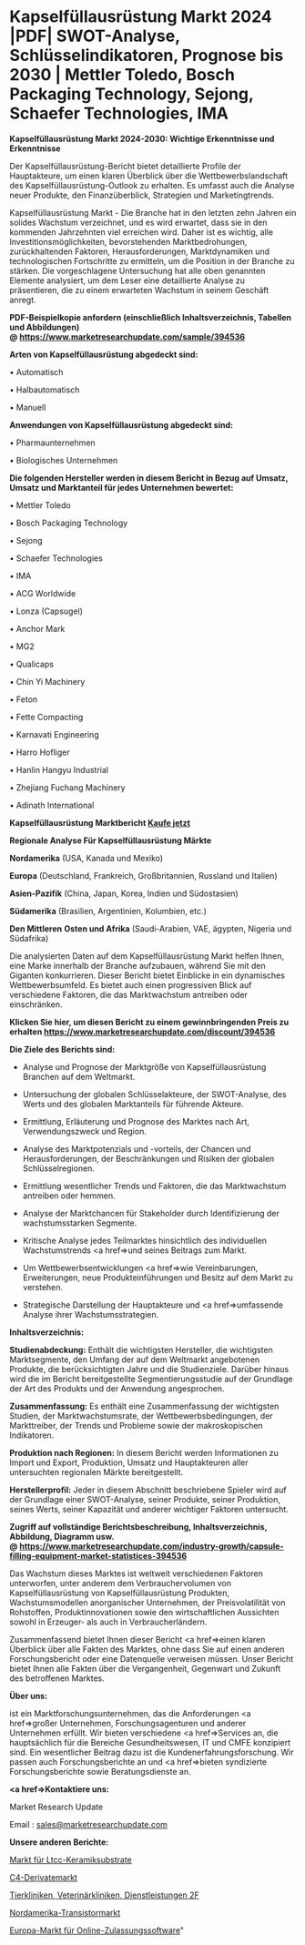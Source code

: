 # Kapselfüllausrüstung Markt 2024 |PDF| SWOT-Analyse, Schlüsselindikatoren, Prognose bis 2030 | Mettler Toledo, Bosch Packaging Technology, Sejong, Schaefer Technologies, IMA

<strong>Kapselfüllausrüstung Markt 2024-2030: Wichtige Erkenntnisse und Erkenntnisse</strong>

Der Kapselfüllausrüstung-Bericht bietet detaillierte Profile der Hauptakteure, um einen klaren Überblick über die Wettbewerbslandschaft des Kapselfüllausrüstung-Outlook zu erhalten. Es umfasst auch die Analyse neuer Produkte, den Finanzüberblick, Strategien und Marketingtrends.

Kapselfüllausrüstung Markt - Die Branche hat in den letzten zehn Jahren ein solides Wachstum verzeichnet, und es wird erwartet, dass sie in den kommenden Jahrzehnten viel erreichen wird. Daher ist es wichtig, alle Investitionsmöglichkeiten, bevorstehenden Marktbedrohungen, zurückhaltenden Faktoren, Herausforderungen, Marktdynamiken und technologischen Fortschritte zu ermitteln, um die Position in der Branche zu stärken. Die vorgeschlagene Untersuchung hat alle oben genannten Elemente analysiert, um dem Leser eine detaillierte Analyse zu präsentieren, die zu einem erwarteten Wachstum in seinem Geschäft anregt.

<strong><b>PDF-Beispielkopie anfordern (einschließlich Inhaltsverzeichnis, Tabellen und Abbildungen) @ </b></strong><strong><a href=https://www.marketresearchupdate.com/sample/394536><strong>https://www.marketresearchupdate.com/sample/394536</u></a></strong></strong>

<strong>Arten von Kapselfüllausrüstung abgedeckt sind:</strong>

• Automatisch

• Halbautomatisch

• Manuell

<strong>Anwendungen von Kapselfüllausrüstung abgedeckt sind:</strong>

• Pharmaunternehmen

• Biologisches Unternehmen

<strong>Die folgenden Hersteller werden in diesem Bericht in Bezug auf Umsatz, Umsatz und Marktanteil für jedes Unternehmen bewertet:</strong>

• Mettler Toledo

• Bosch Packaging Technology

• Sejong

• Schaefer Technologies

• IMA

• ACG Worldwide

• Lonza (Capsugel)

• Anchor Mark

• MG2

• Qualicaps

• Chin Yi Machinery

• Feton

• Fette Compacting

• Karnavati Engineering

• Harro Hofliger

• Hanlin Hangyu Industrial

• Zhejiang Fuchang Machinery

• Adinath International

<strong>Kapselfüllausrüstung Marktbericht <a href=https://www.marketresearchupdate.com/buynow/394536>Kaufe jetzt</a></strong>

<strong>Regionale Analyse Für Kapselfüllausrüstung Märkte</strong>

<strong>Nordamerika</strong> (USA, Kanada und Mexiko)

<strong>Europa</strong> (Deutschland, Frankreich, Großbritannien, Russland und Italien)

<strong>Asien-Pazifik</strong> (China, Japan, Korea, Indien und Südostasien)

<strong>Südamerika</strong> (Brasilien, Argentinien, Kolumbien, etc.)

<strong>Den Mittleren</strong> <strong>Osten und Afrika</strong> (Saudi-Arabien, VAE, ägypten, Nigeria und Südafrika)

Die analysierten Daten auf dem Kapselfüllausrüstung Markt helfen Ihnen, eine Marke innerhalb der Branche aufzubauen, während Sie mit den Giganten konkurrieren. Dieser Bericht bietet Einblicke in ein dynamisches Wettbewerbsumfeld. Es bietet auch einen progressiven Blick auf verschiedene Faktoren, die das Marktwachstum antreiben oder einschränken.

<strong>Klicken Sie hier, um diesen Bericht zu einem gewinnbringenden Preis zu erhalten
</strong><strong><a href=https://www.marketresearchupdate.com/discount/394536>https://www.marketresearchupdate.com/discount/394536</b></u></strong></a>

<strong>Die Ziele des Berichts sind:</strong>

- Analyse und Prognose der Marktgröße von Kapselfüllausrüstung Branchen auf dem Weltmarkt.

- Untersuchung der globalen Schlüsselakteure, der SWOT-Analyse, des Werts und des globalen Marktanteils für führende Akteure.

- Ermittlung, Erläuterung und Prognose des Marktes nach Art, Verwendungszweck und Region.

- Analyse des Marktpotenzials und -vorteils, der Chancen und Herausforderungen, der Beschränkungen und Risiken der globalen Schlüsselregionen.

- Ermittlung wesentlicher Trends und Faktoren, die das Marktwachstum antreiben oder hemmen.

- Analyse der Marktchancen für Stakeholder durch Identifizierung der wachstumsstarken Segmente.

- Kritische Analyse jedes Teilmarktes hinsichtlich des individuellen Wachstumstrends <a href=>und</a> seines Beitrags zum Markt.

- Um Wettbewerbsentwicklungen <a href=>wie</a> Vereinbarungen, Erweiterungen, neue Produkteinführungen und Besitz auf dem Markt zu verstehen.

- Strategische Darstellung der Hauptakteure und <a href=>umfas</a>sende Analyse ihrer Wachstumsstrategien.

<strong>Inhaltsverzeichnis:</strong>

<strong>Studienabdeckung:</strong> Enthält die wichtigsten Hersteller, die wichtigsten Marktsegmente, den Umfang der auf dem Weltmarkt angebotenen Produkte, die berücksichtigten Jahre und die Studienziele. Darüber hinaus wird die im Bericht bereitgestellte Segmentierungsstudie auf der Grundlage der Art des Produkts und der Anwendung angesprochen.

<strong>Zusammenfassung:</strong> Es enthält eine Zusammenfassung der wichtigsten Studien, der Marktwachstumsrate, der Wettbewerbsbedingungen, der Markttreiber, der Trends und Probleme sowie der makroskopischen Indikatoren.

<strong>Produktion nach Regionen:</strong> In diesem Bericht werden Informationen zu Import und Export, Produktion, Umsatz und Hauptakteuren aller untersuchten regionalen Märkte bereitgestellt.

<strong>Herstellerprofil:</strong> Jeder in diesem Abschnitt beschriebene Spieler wird auf der Grundlage einer SWOT-Analyse, seiner Produkte, seiner Produktion, seines Werts, seiner Kapazität und anderer wichtiger Faktoren untersucht.

<strong><b>Zugriff auf vollständige Berichtsbeschreibung, Inhaltsverzeichnis, Abbildung, Diagramm usw. @ </b></strong><strong><a href=https://www.marketresearchupdate.com/industry-growth/capsule-filling-equipment-market-statistices-394536>https://www.marketresearchupdate.com/industry-growth/capsule-filling-equipment-market-statistices-394536</a></strong>

Das Wachstum dieses Marktes ist weltweit verschiedenen Faktoren unterworfen, unter anderem dem Verbrauchervolumen von Kapselfüllausrüstung von Kapselfüllausrüstung Produkten, Wachstumsmodellen anorganischer Unternehmen, der Preisvolatilität von Rohstoffen, Produktinnovationen sowie den wirtschaftlichen Aussichten sowohl in Erzeuger- als auch in Verbraucherländern.

Zusammenfassend bietet Ihnen dieser Bericht <a href=>einen</a> klaren Überblick über alle Fakten des Marktes, ohne dass Sie auf einen anderen Forschungsbericht oder eine Datenquelle verweisen müssen. Unser Bericht bietet Ihnen alle Fakten über die Vergangenheit, Gegenwart und Zukunft des betroffenen Marktes.

<strong>Über uns:</strong>

 ist ein Marktforschungsunternehmen, das die Anforderungen <a href=>großer</a> Unternehmen, Forschungsagenturen und anderer Unternehmen erfüllt. Wir bieten verschiedene <a href=>Services</a> an, die hauptsächlich für die Bereiche Gesundheitswesen, IT und CMFE konzipiert sind. Ein wesentlicher Beitrag dazu ist die Kundenerfahrungsforschung. Wir passen auch Forschungsberichte an und <a href=>bieten</a> syndizierte Forschungsberichte sowie Beratungsdienste an.

<strong><a href=>Kontaktiere uns:</a></strong>

Market Research Update

Email : sales@marketresearchupdate.com

<strong>Unsere anderen Berichte:</strong>

<a href=https://www.linkedin.com/pulse/ltcc-ceramic-substrates-market-expects-see-significant>Markt für Ltcc-Keramiksubstrate</a>

<a href=https://www.linkedin.com/pulse/c4-derivative-market-2023-remarking-enormous-growth-recent>C4-Derivatemarkt</a>

<a href=https://www.linkedin.com/pulse/animal-hospitals-veterinary-clinics-services-2f>Tierkliniken, Veterinärkliniken, Dienstleistungen 2F</a>

<a href=https://www.linkedin.com/pulse/north-america-transistor-market-2023-current>Nordamerika-Transistormarkt</a>

<a href=https://www.linkedin.com/pulse/europe-online-admissions-software-market-2023-2030-coverage>Europa-Markt für Online-Zulassungssoftware</a>"
